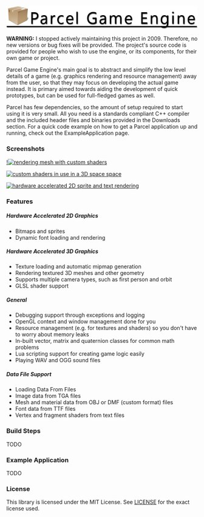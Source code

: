 ![Parcel Game Engine](https://github.com/DonaldWhyte/parcel-game-engine/raw/wiki/parcel_logo.png)

**WARNING:** I stopped actively maintaining this project in 2009. Therefore, no new versions or bug fixes will be provided. The project's source code is provided for people who wish to use the engine, or its components, for their own game or project.

Parcel Game Engine's main goal is to abstract and simplify the low level details of a game (e.g. graphics rendering and resource management) away from the user, so that they may focus on developing the actual game instead. It is primary aimed towards aiding the development of quick prototypes, but can be used for full-fledged games as well.

Parcel has few dependencies, so the amount of setup required to start using it is very small. All you need is a standards compliant C++ compiler and the included header files and binaries provided in the Downloads section. For a quick code example on how to get a Parcel application up and running, check out the ExampleApplication page.

### Screenshots

[!<img src="https://github.com/DonaldWhyte/parcel-game-engine/raw/wiki/https://github.com/DonaldWhyte/parcel-game-engine/raw/wiki/Parcel%20Game%20Engine%20Screenshot%201.png" width="220" alt="rendering mesh with custom shaders" />](https://github.com/DonaldWhyte/parcel-game-engine/raw/wiki/Parcel%20Game%20Engine%20Screenshot%201.png)

[![custom shaders in use in a 3D space space](https://github.com/DonaldWhyte/parcel-game-engine/raw/wiki/TODO)](https://github.com/DonaldWhyte/parcel-game-engine/raw/wiki/Parcel%20Game%20Engine%20Screenshot%202.png)

[![hardware accelerated 2D sprite and text rendering](z)](https://github.com/DonaldWhyte/parcel-game-engine/raw/wiki/Parcel%20Game%20Engine%20Screenshot%203.png)

### Features

##### Hardware Accelerated 2D Graphics

* Bitmaps and sprites
* Dynamic font loading and rendering

##### Hardware Accelerated 3D Graphics

* Texture loading and automatic mipmap generation
* Rendering textured 3D meshes and other geometry
* Supports multiple camera types, such as first person and orbit
* GLSL shader support

##### General

* Debugging support through exceptions and logging
* OpenGL context and window management done for you
* Resource management (e.g. for textures and shaders) so you don't have to worry about memory leaks
* In-built vector, matrix and quaternion classes for common math problems
* Lua scripting support for creating game logic easily
* Playing WAV and OGG sound files

##### Data File Support

* Loading Data From Files
* Image data from TGA files
* Mesh and material data from OBJ or DMF (custom format) files
* Font data from TTF files
* Vertex and fragment shaders from text files

### Build Steps

TODO

### Example Application

TODO

### License

This library is licensed under the MIT License. See [LICENSE](https://github.com/DonaldWhyte/parcel-game-engine/raw/master/LICENSE) for the exact license used.
